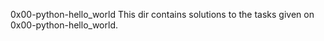 0x00-python-hello_world
This dir contains solutions to the tasks given 
on 0x00-python-hello_world.
